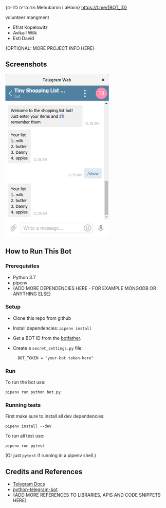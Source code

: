 {מחוברים לחיים Mehubarim LaHaim}
<https://t.me/{BOT_ID}>

volunteer mangment 

* Efrat Kopelowitz 
* Avikail Wilk
* Esti David

{OPTIONAL: MORE PROJECT INFO HERE}

## Screenshots

![SCREESHOT DECSRIPTION](screenshots/shopping-list-bot-1.png)

## How to Run This Bot
### Prerequisites
* Python 3.7
* pipenv
* {ADD MORE DEPENDENCIES HERE - FOR EXAMPLE MONGODB OR ANYTHING ELSE}

### Setup
* Clone this repo from github
* Install dependencies: `pipenv install`
* Get a BOT ID from the [botfather](https://telegram.me/BotFather).
* Create a `secret_settings.py` file:

        BOT_TOKEN = "your-bot-token-here"

### Run
To run the bot use:

    pipenv run python bot.py

### Running tests
First make sure to install all dev dependencies:

    pipenv install --dev

To run all test  use:

    pipenv run pytest

(Or just `pytest` if running in a pipenv shell.)

## Credits and References
* [Telegram Docs](https://core.telegram.org/bots)
* [python-telegram-bot](https://github.com/python-telegram-bot/python-telegram-bot)
* {ADD MORE REFERENCES TO LIBRARIES, APIS AND CODE SNIPPETS HERE}

